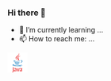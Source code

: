 ### Hi there 👋

- 🌱 I’m currently learning ...
- 📫 How to reach me: ...

<div>
  <img src="https://github.com/devicons/devicon/blob/master/icons/java/java-original-wordmark.svg" title="Java" alt="Java" width="40" height="40"/>&nbsp;
</div>

